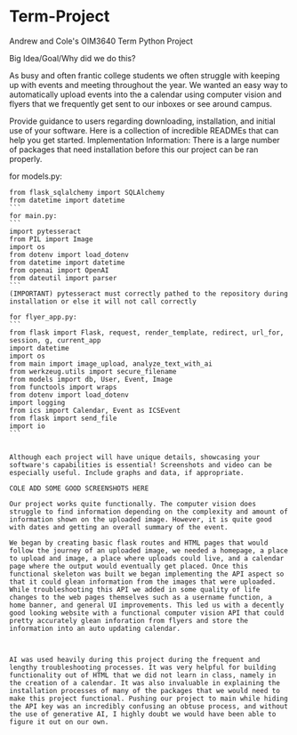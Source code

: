 # Term-Project
Andrew and Cole's OIM3640 Term Python Project

Big Idea/Goal/Why did we do this?

As busy and often frantic college students we often struggle with keeping up with events and meeting throughout the year. We wanted an easy way to automatically upload events into the a calendar using computer vision and flyers that we frequently get sent to our inboxes or see around campus.



Provide guidance to users regarding downloading, installation, and initial use of your software. Here is a collection of incredible READMEs that can help you get started. 
Implementation Information:
There is a large number of packages that need installation before this our project can be ran properly.

for models.py:
````
from flask_sqlalchemy import SQLAlchemy
from datetime import datetime
```
for main.py:
```
import pytesseract
from PIL import Image
import os
from dotenv import load_dotenv
from datetime import datetime
from openai import OpenAI
from dateutil import parser
```
(IMPORTANT) pytesseract must correctly pathed to the repository during installation or else it will not call correctly

for flyer_app.py:
```
from flask import Flask, request, render_template, redirect, url_for, session, g, current_app
import datetime
import os
from main import image_upload, analyze_text_with_ai
from werkzeug.utils import secure_filename
from models import db, User, Event, Image
from functools import wraps
from dotenv import load_dotenv
import logging
from ics import Calendar, Event as ICSEvent
from flask import send_file
import io
```


Although each project will have unique details, showcasing your software's capabilities is essential! Screenshots and video can be especially useful. Include graphs and data, if appropriate.

COLE ADD SOME GOOD SCREENSHOTS HERE

Our project works quite functionally. The computer vision does struggle to find information depending on the complexity and amount of information shown on the uploaded image. However, it is quite good with dates and getting an overall summary of the event.

We began by creating basic flask routes and HTML pages that would follow the journey of an uploaded image, we needed a homepage, a place to upload and image, a place where uploads could live, and a calendar page where the output would eventually get placed. Once this functional skeleton was built we began implementing the API aspect so that it could glean information from the images that were uploaded. While troubleshooting this API we added in some quality of life changes to the web pages themselves such as a username function, a home banner, and general UI improvements. This led us with a decently good looking website with a functional computer vision API that could pretty accurately glean inforation from flyers and store the information into an auto updating calendar.



AI was used heavily during this project during the frequent and lengthy troubleshooting processes. It was very helpful for building functionality out of HTML that we did not learn in class, namely in the creation of a calendar. It was also invaluable in explaining the installation processes of many of the packages that we would need to make this project functional. Pushing our project to main while hiding the API key was an incredibly confusing an obtuse process, and without the use of generative AI, I highly doubt we would have been able to figure it out on our own.
